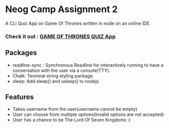 # Neog Camp Assignment 2

A CLI Quiz App on Game Of Thrones written in node on an online IDE.

### Check it out : <a href="https://repl.it/@prithviBytes/Assignment-2#index.js">GAME OF THRONES QUIZ App</a>

## Packages
<ul>
<li>readline-sync : Synchronous Readline for interactively running to have a conversation with the user via a console(TTY).</li>
<li>Chalk: Terminal string styling package.</li>
<li>sleep: Add sleep() and usleep() to nodejs</li>
</ul>

## Features
<ul>
<li>Takes username from the user(username cannot be empty)</li>
<li>User can choose from multiple options(Invalid options are not accepted)</li>
<li>User has a chance to be The Lord Of Seven Kingdoms :)</li>
</ul>
